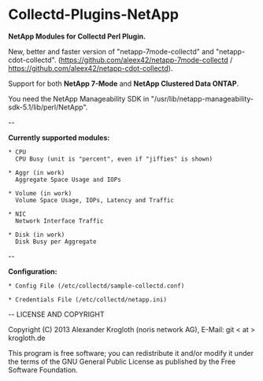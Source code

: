 Collectd-Plugins-NetApp
=======================

<b>NetApp Modules for Collectd Perl Plugin.</b>

New, better and faster version of "netapp-7mode-collectd" and "netapp-cdot-collectd".
(https://github.com/aleex42/netapp-7mode-collectd / https://github.com/aleex42/netapp-cdot-collectd).

Support for both <b>NetApp 7-Mode</b> and <b>NetApp Clustered Data ONTAP</b>.

You need the NetApp Manageability SDK in "/usr/lib/netapp-manageability-sdk-5.1/lib/perl/NetApp".

-- 

<b>Currently supported modules:</b>

    * CPU
      CPU Busy (unit is "percent", even if "jiffies" is shown)
      
    * Aggr (in work)
      Aggregate Space Usage and IOPs

    * Volume (in work)
      Volume Space Usage, IOPs, Latency and Traffic

    * NIC
      Network Interface Traffic

    * Disk (in work)
      Disk Busy per Aggregate
--

<b>Configuration:</b>

    * Config File (/etc/collectd/sample-collectd.conf)

    * Credentials File (/etc/collectd/netapp.ini)

--
LICENSE AND COPYRIGHT

Copyright (C) 2013 Alexander Krogloth (noris network AG), E-Mail: git < at > krogloth.de

This program is free software; you can redistribute it and/or modify it
under the terms of the GNU General Public License as published
by the Free Software Foundation.
